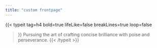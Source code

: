 ```yaml
---
title: "custom frontpage"
---
```


{{< typeit
  tag=h4
  bold=true
  lifeLike=false
  breakLines=true
  loop=false
>}}
Pursuing the art of crafting concise brilliance with poise and perseverance.
{{< /typeit >}}